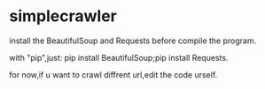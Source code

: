 # simplecrawler
install the BeautifulSoup and Requests before compile the program.

with "pip",just: pip install BeautifulSoup;pip install Requests.

for now,if u want to crawl diffrent url,edit the code urself.
